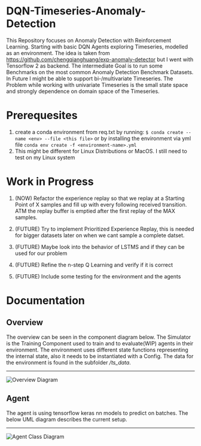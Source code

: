 # DQN-Timeseries-Anomaly-Detection

This Repository focuses on Anomaly Detection with Reinforcement Learning. Starting with basic DQN Agents exploring Timeseries, modelled as an environment.
The idea is taken from https://github.com/chengqianghuang/exp-anomaly-detector but I went with Tensorflow 2 as backend. The intermediate Goal is to run some Benchmarks on the most common Anomaly Detection Benchmark Datasets. In Future I might be able to support bi-/multivariate Timeseries. The Problem while working with univariate Timeseries is the small state space and strongly dependence on domain space of the Timeseries.

# Prerequesites

1. create a conda environment from req.txt by running:
  ```$ conda create --name <env> --file <this file>``` or by installing the environment via yml file 
  ```conda env create -f <environment-name>.yml```
2. This might be different for Linux Distributions or MacOS. I still need to test on my Linux system 
# Work in Progress

1. (NOW) Refactor the experience replay so that we replay at a Starting Point of X samples and fill up with every following 
received transition. ATM the replay buffer is emptied after the first replay of the MAX samples.

2. (FUTURE) Try to implement Prioritized Experience Replay, this is needed for bigger datasets later on when we cant sample a
complete datset.

3. (FUTURE) Maybe look into the behavior of LSTMS and if they can be used for our problem

4. (FUTURE) Refine the n-step Q Learning and verify if it is correct

5. (FUTURE) Include some testing for the environment and the agents

# Documentation
## Overview

The overview can be seen in the component diagram below. The Simulator is the Training Component used to train and to evaluate(WIP) agents in their environment.
The environment uses different state functions representing the internal state, also it needs to be instantiated with a Config. The data for the environment is found in the subfolder */ts_data*.

---
![Overview Diagram](http://www.plantuml.com/plantuml/proxy?cache=no&src=https://raw.githubusercontent.com/jorekai/DQN-Timeseries-Anomaly-Detection/master/uml/overview.puml)
## Agent
The agent is using tensorflow keras nn models to predict on batches. The below UML diagram describes the current setup.

---
![Agent Class Diagram](http://www.plantuml.com/plantuml/proxy?cache=no&src=https://raw.githubusercontent.com/jorekai/DQN-Timeseries-Anomaly-Detection/master/uml/agent.puml)

